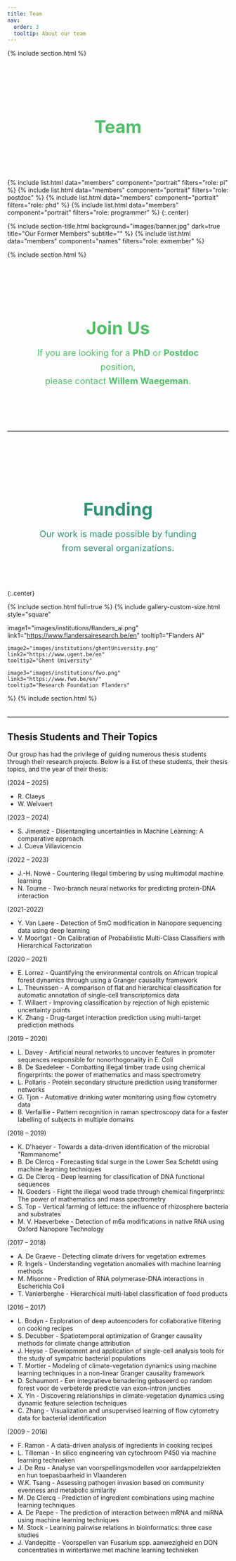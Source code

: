 ```yaml
---
title: Team
nav:
  order: 3
  tooltip: About our team
---
```


{% include section.html %}
<section style="
  background-image: url('images/banner.jpg');
  background-size: cover;
  background-position: center;
  padding: 4rem 2rem;
  text-align: center;
  color: #4fc067;
">
  <h2 style="
    font-size: 2.5rem;
    font-weight: bold;
    margin-bottom: 1rem;
  ">
    Team
  </h2>
</section>


{%
  include list.html
  data="members"
  component="portrait"
  filters="role: pi"
%}
{%
  include list.html
  data="members"
  component="portrait"
  filters="role: postdoc"
%}
{%
  include list.html
  data="members"
  component="portrait"
  filters="role: phd"
%}
{%
  include list.html
  data="members"
  component="portrait"
  filters="role: programmer"
%}
{:.center}

{% include section-title.html 
background="images/banner.jpg" dark=true
title="Our Former Members"
subtitle=""
%}
{%
include list.html
data="members"
component="names"
filters="role: exmember"
%}

{% include section.html %}

<section style="
  background-image: url('images/banner.jpg');
  background-size: cover;
  background-position: center;
  padding: 4rem 2rem;
  text-align: center;
  color: #4fc067;
">
  <h2 style="
    font-size: 2.5rem;
    font-weight: bold;
    margin-bottom: 1rem;
  ">
    Join Us
  </h2>

  <p style="
    font-size: 1.25rem;
    line-height: 1.6;
    max-width: 600px;
    margin: 0 auto;
  ">
    If you are looking for a <strong>PhD</strong> or <strong>Postdoc</strong> position,<br>
    please contact <strong>Willem Waegeman</strong>.
  </p>
</section>

<hr style="
  border: none;
  border-top: 2px solid #ccc;
  margin: 2rem 0;
  width: 100%;
">

<section style="
  background-image: url('images/banner.jpg');
  background-size: cover;
  background-position: center;
  padding: 4rem 2rem;
  text-align: center;
  color: #309379;
align-items: center;
">
  <h2 style="
    font-size: 2.5rem;
    font-weight: bold;
    margin-bottom: 1rem;
  ">
    Funding
  </h2>

  <p style="
    font-size: 1.25rem;
    line-height: 1.6;
    max-width: 90%;
    margin: 0 auto;
align-items: center;
  ">
    Our work is made possible by funding from several organizations.
  </p>
</section>

{:.center}

{% include section.html full=true %}
{%
  include gallery-custom-size.html
  style="square"

  image1="images/institutions/flanders_ai.png"
  link1="https://www.flandersairesearch.be/en"
  tooltip1="Flanders AI"

    image2="images/institutions/ghentUniversity.png"
    link2="https://www.ugent.be/en"
    tooltip2="Ghent University"

    image3="images/institutions/fwo.png"
    link3="https://www.fwo.be/en/"
    tooltip3="Research Foundation Flanders"

%}
{% include section.html %}
<hr style="
  border: none;
  border-top: 2px solid #ccc;
  margin: 2rem 0;
  width: 100%;
">

## Thesis Students and Their Topics

Our group has had the privilege of guiding numerous thesis students through their research projects. Below is a list of these students, their thesis topics, and the year of their thesis:

(2024 – 2025)
<ul>
<li>R. Claeys</li>
<li>W. Welvaert</li>
</ul>

(2023 – 2024)
<ul>
<li>S. Jimenez - Disentangling uncertainties in Machine Learning: A comparative approach.</li>
<li>J. Cueva Villavicencio</li>
</ul>

(2022 – 2023)
<ul>
<li>J.-H. Nowé - Countering illegal timbering by using multimodal machine learning</li>
<li>N. Tourne - Two-branch neural networks for predicting protein-DNA interaction</li>
</ul>


(2021-2022)
<ul>
<li>Y. Van Laere - Detection of 5mC modification in Nanopore sequencing data using deep learning</li>
<li>V. Moortgat - On Calibration of Probabilistic Multi-Class Classifiers with Hierarchical Factorization</li>
</ul>


(2020 – 2021)
<ul>
<li>E. Lorrez - Quantifying the environmental controls on African tropical forest dynamics through using a Granger causality framework</li>
<li>L. Theunissen - A comparison of flat and hierarchical classification for automatic annotation of single-cell transcriptomics data</li>
<li>T. Willaert - Improving classification by rejection of high epistemic uncertainty points</li>
<li>K. Zhang - Drug-target interaction prediction using multi-target prediction methods</li>
</ul>


(2019 – 2020)
<ul>
<li>L. Davey - Artificial neural networks to uncover features in promoter sequences responsible for nonorthogonality in E. Coli</li>
<li>B. De Saedeleer - Combatting illegal timber trade using chemical fingerprints: the power of mathematics and mass spectrometry</li>
<li>L. Pollaris - Protein secondary structure prediction using transformer networks</li>
<li>G. Tjon - Automative drinking water monitoring using flow cytometry data</li>
<li>B. Verfaillie - Pattern recognition in raman spectroscopy data for a faster labelling of subjects in multiple domains</li>
</ul>


(2018 – 2019)
<ul>
<li>K. D'haeyer - Towards a data-driven identification of the microbial "Rammanome"</li>
<li>B. De Clercq - Forecasting tidal surge in the Lower Sea Scheldt using machine learning techniques</li>
<li>G. De Clercq - Deep learning for classification of DNA functional sequences</li>
<li>N. Goeders - Fight the illegal wood trade through chemical fingerprints: The power of mathematics and mass spectrometry</li>
<li>S. Top - Vertical farming of lettuce: the influence of rhizosphere bacteria and substrates</li>
<li>M. V. Haeverbeke - Detection of m6a modifications in native RNA using Oxford Nanopore Technology</li>
</ul>


(2017 – 2018)
<ul>
<li>A. De Graeve - Detecting climate drivers for vegetation extremes</li>
<li>R. Ingels - Understanding vegetation anomalies with machine learning methods</li>
<li>M. Misonne - Prediction of RNA polymerase-DNA interactions in Escherichia Coli</li>
<li>T. Vanlerberghe - Hierarchical multi-label classification of food products</li>
</ul>


(2016 – 2017)
<ul>
<li>L. Bodyn - Exploration of deep autoencoders for collaborative filtering on cooking recipes</li>
<li>S. Decubber - Spatiotemporal optimization of Granger causality methods for climate change attribution</li>
<li>J. Heyse - Development and application of single-cell analysis tools for the study of sympatric bacterial populations</li>
<li>T. Mortier - Modeling of climate-vegetation dynamics using machine learning techniques in a non-linear Granger causality framework</li>
<li>D. Schaumont - Een integratieve benadering gebaseerd op random forest voor de verbeterde predictie van exon-intron juncties</li>
<li>X. Yin - Discovering relationships in climate-vegetation dynamics using dynamic feature selection techniques</li>
<li>C. Zhang - Visualization and unsupervised learning of flow cytometry data for bacterial identification</li>
</ul>

(2009 – 2016)
<ul>
<li>F. Ramon - A data-driven analysis of ingredients in cooking recipes</li>
<li>L. Tilleman - In silico engineering van cytochroom P450 via machine learning technieken</li>
<li>J. De Reu - Analyse van voorspellingsmodellen voor aardappelziekten en hun toepasbaarheid in Vlaanderen</li>
<li>W.K. Tsang - Assessing pathogen invasion based on community evenness and metabolic similarity</li>
<li>M. De Clercq - Prediction of ingredient combinations using machine learning techniques</li>
<li>A. De Paepe - The prediction of interaction between mRNA and miRNA using machine learning techniques</li>
<li>M. Stock - Learning pairwise relations in bioinformatics: three case studies</li>
<li>J. Vandepitte - Voorspellen van Fusarium spp. aanwezigheid en DON concentraties in wintertarwe met machine learning technieken</li>
</ul>
